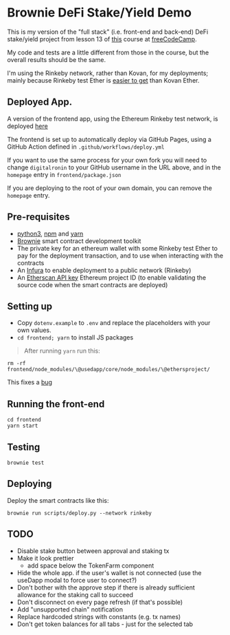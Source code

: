 # Brownie DeFi Stake/Yield Demo

This is my version of the "full stack" (i.e. front-end and back-end) DeFi stake/yield project from lesson 13 of [this](https://www.freecodecamp.org/news/learn-solidity-blockchain-and-smart-contracts-in-a-free/) course at [freeCodeCamp](https://www.freecodecamp.org).

My code and tests are a little different from those in the course, but the overall results should be the same.

I'm using the Rinkeby network, rather than Kovan, for my deployments; mainly because Rinkeby test Ether is [easier to get](https://faucet.rinkeby.io/) than Kovan Ether.

## Deployed App.

A version of the frontend app, using the Ethereum Rinkeby test network, is deployed [here](https://digitalronin.github.io/defi-stake-yield-brownie/frontend/build/)

The frontend is set up to automatically deploy via GitHub Pages, using a GitHub Action defined in `.github/workflows/deploy.yml`

If you want to use the same process for your own fork you will need to change `digitalronin` to your GitHub username in the URL above, and in the `homepage` entry in `frontend/package.json`

If you are deploying to the root of your own domain, you can remove the `homepage` entry.

## Pre-requisites

- [python3](https://www.python.org/), [npm](https://nodejs.org/en/knowledge/getting-started/npm/what-is-npm/) and [yarn](https://yarnpkg.com/)
- [Brownie](https://github.com/eth-brownie/brownie#brownie) smart contract development toolkit
- The private key for an ethereum wallet with some Rinkeby test Ether to pay for the deployment transaction, and to use when interacting with the contracts
- An [Infura](https://infura.io/) to enable deployment to a public network (Rinkeby)
- An [Etherscan API key](https://etherscan.io/myapikey) Ethereum project ID (to enable validating the source code when the smart contracts are deployed)

## Setting up

- Copy `dotenv.example` to `.env` and replace the placeholders with your own values.
- `cd frontend; yarn` to install JS packages

> After running `yarn` run this:

```
rm -rf frontend/node_modules/\@usedapp/core/node_modules/\@ethersproject/
```

This fixes a [bug](https://github.com/TrueFiEng/useDApp/issues/263#issuecomment-961158657)

## Running the front-end

```
cd frontend
yarn start
```

## Testing

`brownie test`

## Deploying

Deploy the smart contracts like this:

```
brownie run scripts/deploy.py --network rinkeby
```

## TODO

- Disable stake button between approval and staking tx
- Make it look prettier
  - add space below the TokenFarm component
- Hide the whole app. if the user's wallet is not connected (use the useDapp modal to force user to connect?)
- Don't bother with the approve step if there is already sufficient allowance for the staking call to succeed
- Don't disconnect on every page refresh (if that's possible)
- Add "unsupported chain" notification
- Replace hardcoded strings with constants (e.g. tx names)
- Don't get token balances for all tabs - just for the selected tab
